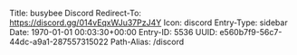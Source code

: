 Title: busybee Discord
Redirect-To: https://discord.gg/014vEqxWJu37PzJ4Y
Icon: discord
Entry-Type: sidebar
Date: 1970-01-01 00:03:30+00:00
Entry-ID: 5536
UUID: e560b7f9-56c7-44dc-a9a1-287557315022
Path-Alias: /discord
